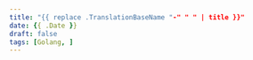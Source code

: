 ```yaml
---
title: "{{ replace .TranslationBaseName "-" " " | title }}"
date: {{ .Date }}
draft: false
tags: [Golang, ]
---
```


